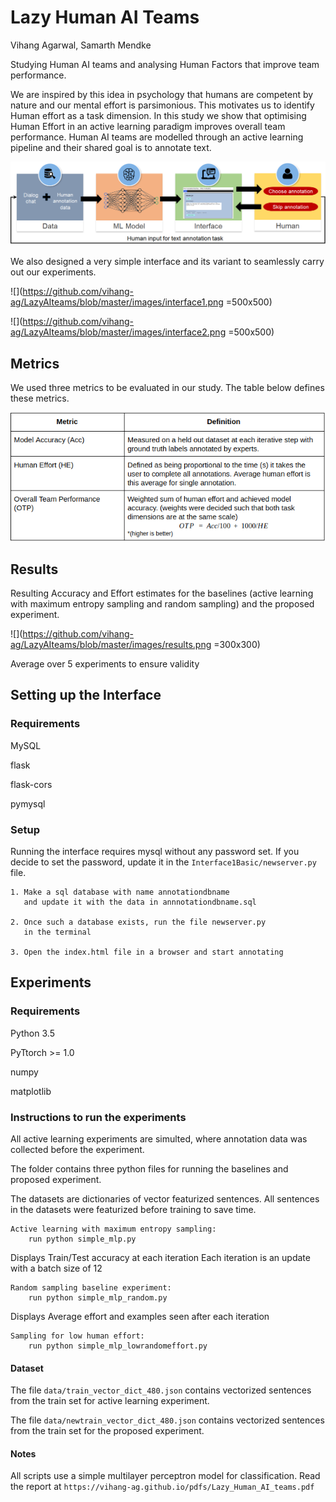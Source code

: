 
# Lazy Human AI Teams
Vihang Agarwal, Samarth Mendke

Studying Human AI teams and analysing Human Factors that improve team performance.

We are inspired by this idea in psychology that humans are competent by
nature and our mental effort is parsimonious. This motivates us to identify Human effort as a task dimension. In this study we show that optimising Human Effort in an active learning paradigm improves overall team performance. Human AI teams are modelled through an active learning pipeline and their shared goal is to annotate text.

![](https://github.com/vihang-ag/LazyAIteams/blob/master/images/workflow.png)

We also designed a very simple interface and its variant to seamlessly carry out our experiments.

![](https://github.com/vihang-ag/LazyAIteams/blob/master/images/interface1.png =500x500)

![](https://github.com/vihang-ag/LazyAIteams/blob/master/images/interface2.png =500x500)


## Metrics

We used three metrics to be evaluated in our study. The table below defines these metrics.

![](https://github.com/vihang-ag/LazyAIteams/blob/master/images/metric.png)


## Results
Resulting Accuracy and Effort estimates for the baselines (active learning with maximum entropy sampling and random sampling) and the proposed experiment. 

![](https://github.com/vihang-ag/LazyAIteams/blob/master/images/results.png =300x300)

Average over 5 experiments to ensure validity



## Setting up the Interface

### Requirements
MySQL

flask

flask-cors

pymysql

### Setup

Running the interface requires mysql without any password set. If you decide to set the password, update it in the ```Interface1Basic/newserver.py``` file.

```
1. Make a sql database with name annotationdbname
   and update it with the data in annnotationdbname.sql

2. Once such a database exists, run the file newserver.py 
   in the terminal

3. Open the index.html file in a browser and start annotating
```

## Experiments

### Requirements
Python 3.5

PyTtorch >= 1.0

numpy

matplotlib


### Instructions to run the experiments

All active learning experiments are simulted, where annotation data was collected before the experiment.

The folder contains three python files for running the baselines and proposed experiment.

The datasets are dictionaries of vector featurized sentences. All sentences in the datasets 
were featurized before training to save time.

```
Active learning with maximum entropy sampling: 
	run python simple_mlp.py
```

Displays Train/Test accuracy at each iteration
Each iteration is an update with a batch size of 12

```
Random sampling baseline experiment:
	run python simple_mlp_random.py
```

Displays Average effort and examples seen after each iteration

```
Sampling for low human effort:
	run python simple_mlp_lowrandomeffort.py  
```

#### Dataset
The file ```data/train_vector_dict_480.json``` contains vectorized sentences from the train set for active learning experiment.

The file ```data/newtrain_vector_dict_480.json``` contains vectorized sentences from the train set for the proposed experiment.

#### Notes
All scripts use a simple multilayer perceptron model for classification. Read the report at ```https://vihang-ag.github.io/pdfs/Lazy_Human_AI_teams.pdf```





